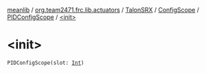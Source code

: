 [meanlib](../../../../index.md) / [org.team2471.frc.lib.actuators](../../../index.md) / [TalonSRX](../../index.md) / [ConfigScope](../index.md) / [PIDConfigScope](index.md) / [&lt;init&gt;](./-init-.md)

# &lt;init&gt;

`PIDConfigScope(slot: `[`Int`](https://kotlinlang.org/api/latest/jvm/stdlib/kotlin/-int/index.html)`)`